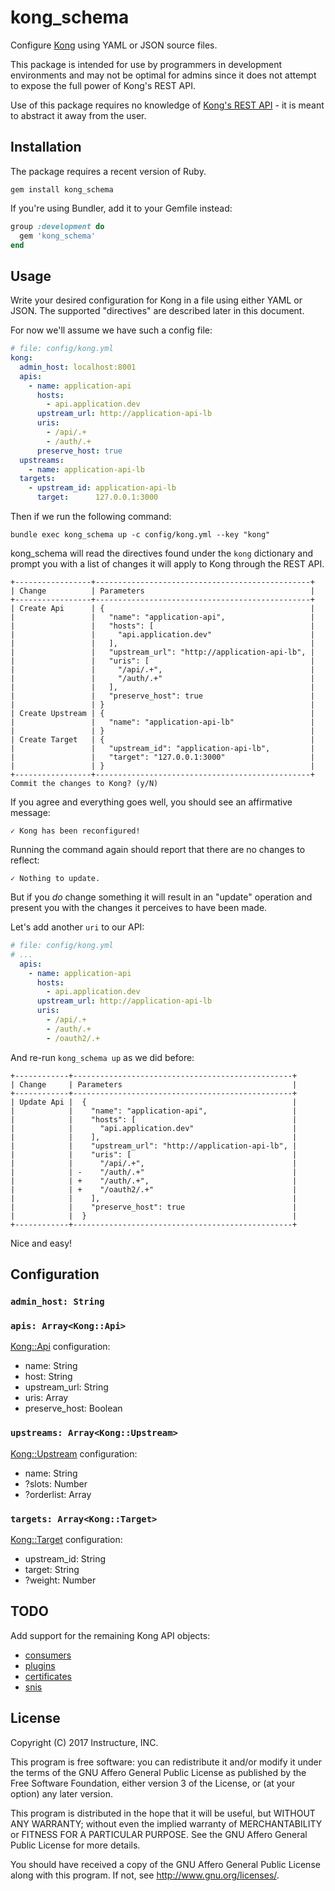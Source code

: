 # kong_schema

Configure [Kong](https://getkong.org) using YAML or JSON source files.

This package is intended for use by programmers in development environments and
may not be optimal for admins since it does not attempt to expose the full
power of Kong's REST API.

Use of this package requires no knowledge of [Kong's REST
API](https://getkong.org/docs/0.11.x/admin-api/) - it is meant to abstract it
away from the user.

## Installation

The package requires a recent version of Ruby.

```shell
gem install kong_schema
```

If you're using Bundler, add it to your Gemfile instead:

```ruby
group :development do
  gem 'kong_schema'
end
```

## Usage

Write your desired configuration for Kong in a file using either YAML or JSON.
The supported "directives" are described later in this document.

For now we'll assume we have such a config file:

```yaml
# file: config/kong.yml
kong:
  admin_host: localhost:8001
  apis:
    - name: application-api
      hosts:
        - api.application.dev
      upstream_url: http://application-api-lb
      uris:
        - /api/.+
        - /auth/.+
      preserve_host: true
  upstreams:
    - name: application-api-lb
  targets:
    - upstream_id: application-api-lb
      target:      127.0.0.1:3000
```

Then if we run the following command:

```shell
bundle exec kong_schema up -c config/kong.yml --key "kong"
```

kong_schema will read the directives found under the `kong` dictionary and
prompt you with a list of changes it will apply to Kong through the REST API.

```shell
+-----------------+------------------------------------------------+
| Change          | Parameters                                     |
+-----------------+------------------------------------------------+
| Create Api      | {                                              |
|                 |   "name": "application-api",                   |
|                 |   "hosts": [                                   |
|                 |     "api.application.dev"                      |
|                 |   ],                                           |
|                 |   "upstream_url": "http://application-api-lb", |
|                 |   "uris": [                                    |
|                 |     "/api/.+",                                 |
|                 |     "/auth/.+"                                 |
|                 |   ],                                           |
|                 |   "preserve_host": true                        |
|                 | }                                              |
| Create Upstream | {                                              |
|                 |   "name": "application-api-lb"                 |
|                 | }                                              |
| Create Target   | {                                              |
|                 |   "upstream_id": "application-api-lb",         |
|                 |   "target": "127.0.0.1:3000"                   |
|                 | }                                              |
+-----------------+------------------------------------------------+
Commit the changes to Kong? (y/N) 
```

If you agree and everything goes well, you should see an affirmative message:

```
✓ Kong has been reconfigured!
```

Running the command again should report that there are no changes to reflect:

```
✓ Nothing to update.
```

But if you _do_ change something it will result in an "update" operation and present you with the changes it perceives to have been made.

Let's add another `uri` to our API:

```yaml
# file: config/kong.yml
# ...
  apis:
    - name: application-api
      hosts:
        - api.application.dev
      upstream_url: http://application-api-lb
      uris:
        - /api/.+
        - /auth/.+
        - /oauth2/.+
```

And re-run `kong_schema up` as we did before:

```shell
+------------+-------------------------------------------------+
| Change     | Parameters                                      |
+------------+-------------------------------------------------+
| Update Api |  {                                              |
|            |    "name": "application-api",                   |
|            |    "hosts": [                                   |
|            |      "api.application.dev"                      |
|            |    ],                                           |
|            |    "upstream_url": "http://application-api-lb", |
|            |    "uris": [                                    |
|            |      "/api/.+",                                 |
|            | -    "/auth/.+"                                 |
|            | +    "/auth/.+",                                |
|            | +    "/oauth2/.+"                               |
|            |    ],                                           |
|            |    "preserve_host": true                        |
|            |  }                                              |
+------------+-------------------------------------------------+
```

Nice and easy!

## Configuration

### `admin_host: String`

### `apis: Array<Kong::Api>`

[Kong::Api](https://getkong.org/docs/0.11.x/admin-api/#add-api) configuration:

- name: String
- host: String
- upstream_url: String
- uris: Array<String>
- preserve_host: Boolean

### `upstreams: Array<Kong::Upstream>`

[Kong::Upstream](https://getkong.org/docs/0.11.x/admin-api/#add-upstream)
configuration:

- name: String
- ?slots: Number
- ?orderlist: Array<Number>

### `targets: Array<Kong::Target>`

[Kong::Target](https://getkong.org/docs/0.11.x/admin-api/#add-target)
configuration:

- upstream_id: String
- target: String
- ?weight: Number

## TODO

Add support for the remaining Kong API objects:

- [consumers](https://getkong.org/docs/0.11.x/admin-api/#create-consumer)
- [plugins](https://getkong.org/docs/0.11.x/admin-api/#add-plugin)
- [certificates](https://getkong.org/docs/0.11.x/admin-api/#add-certificate)
- [snis](https://getkong.org/docs/0.11.x/admin-api/#add-sni)

## License

Copyright (C) 2017 Instructure, INC.

This program is free software: you can redistribute it and/or modify it under the terms of the GNU Affero General Public License as published by the Free Software Foundation, either version 3 of the License, or (at your option) any later version.

This program is distributed in the hope that it will be useful, but WITHOUT ANY WARRANTY; without even the implied warranty of MERCHANTABILITY or FITNESS FOR A PARTICULAR PURPOSE. See the GNU Affero General Public License for more details.

You should have received a copy of the GNU Affero General Public License along with this program. If not, see http://www.gnu.org/licenses/.